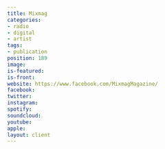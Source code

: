 ```yaml
---
title: Mixmag
categories:
- radio
- digital
- artist
tags:
- publication
position: 189
image: 
is-featured: 
is-front: 
website: https://www.facebook.com/MixmagMagazine/
facebook: 
twitter: 
instagram: 
spotify: 
soundcloud: 
youtube: 
apple: 
layout: client
---
```


